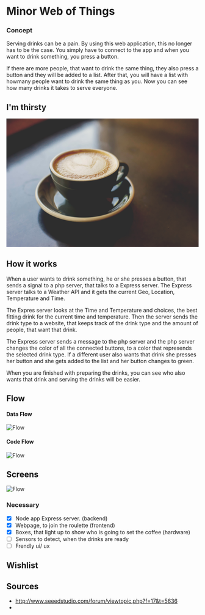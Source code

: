 # Minor Web of Things

<!-- ## Live version
- https://rtw-myapp.herokuapp.com -->

### Concept
Serving drinks can be a pain. By using this web application, this no longer has to be the case. You simply have to connect to the app and when you want to drink something, you press a button.

If there are more people, that want to drink the same thing, they also press a button and they will be added to a list. After that, you will have a list with howmany people want to drink the same thing as you. Now you can see how many drinks it takes to serve everyone.

## I'm thirsty
![Header Roulette](repo-images/header-coffee.jpg)

## How it works
When a user wants to drink something, he or she presses a button, that sends a signal to a php server, that talks to a Express server. The Express server talks to a Weather API and it gets the current Geo, Location, Temperature and Time.

The Expres server looks at the Time and Temperature and choices, the best fitting drink for the current time and temperature. Then the server sends the drink type to a website, that keeps track of the drink type and the amount of people, that want that drink.

The Express server sends a message to the php server and the php server changes the color of all the connected buttons, to a color that represends the selected drink type. If a different user also wants that drink she presses her button and she gets added to the list and her button changes to green.

When you are finished with preparing the drinks, you can see who also wants that drink and serving the drinks will be easier.

## Flow
#### Data Flow
![Flow](repo-images/wot-flow2.png)

#### Code Flow
![Flow](repo-images/wot-flow4.png)


## Screens
![Flow](repo-images/wot-flow3.png)

<!-- ## Features -->

### Necessary
- [x] Node app Express server. (backend)
- [x] Webpage, to join the roulette  (frontend)
- [x] Boxes, that light up to show who is going to set the coffee (hardware)
- [ ] Sensors to detect, when the drinks are ready
- [ ] Frendly ui/ ux

## Wishlist
<!-- - [ ]
- [ ]
- [x]  -->
## Sources
- http://www.seeedstudio.com/forum/viewtopic.php?f=17&t=5636
-
